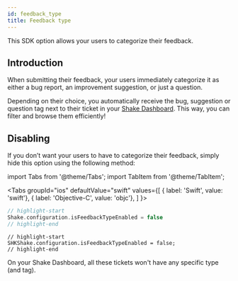```yaml
---
id: feedback_type
title: Feedback type
---
```

This SDK option allows your users to categorize their feedback.

## Introduction
When submitting their feedback, your users immediately categorize it as either a bug report, an improvement suggestion, or just a question.

Depending on their choice, you automatically receive the <span class="tag-button pink-tag-button">bug</span>, <span class="tag-button pink-tag-button">suggestion</span> or <span class="tag-button pink-tag-button">question</span> tag next to their ticket in your [Shake Dashboard](https://app.shakebugs.com). This way, you can filter and browse them efficiently!

## Disabling
If you don’t want your users to have to categorize their feedback, simply hide this option using the following method:

import Tabs from '@theme/Tabs';
import TabItem from '@theme/TabItem';

<Tabs
  groupId="ios"
  defaultValue="swift"
  values={[
    { label: 'Swift', value: 'swift'},
    { label: 'Objective-C', value: 'objc'},
  ]
}>

<TabItem value="swift">

```swift title="AppDelegate.swift"
// highlight-start
Shake.configuration.isFeedbackTypeEnabled = false
// highlight-end
```

</TabItem>

<TabItem value="objc">

```objc title="AppDelegate.m"
// highlight-start
SHKShake.configuration.isFeedbackTypeEnabled = false;
// highlight-end
```

</TabItem>
</Tabs>

On your Shake Dashboard, all these tickets won't have any specific type (and tag).
